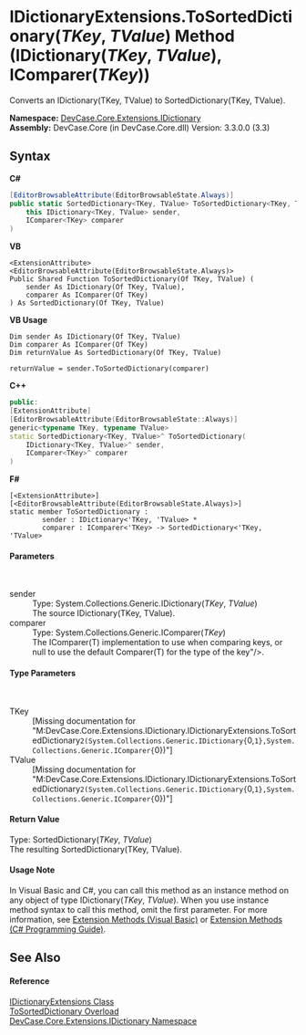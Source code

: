 # IDictionaryExtensions.ToSortedDictionary(*TKey*, *TValue*) Method (IDictionary(*TKey*, *TValue*), IComparer(*TKey*))
 

Converts an IDictionary(TKey, TValue) to SortedDictionary(TKey, TValue).

**Namespace:**&nbsp;<a href="N_DevCase_Core_Extensions_IDictionary">DevCase.Core.Extensions.IDictionary</a><br />**Assembly:**&nbsp;DevCase.Core (in DevCase.Core.dll) Version: 3.3.0.0 (3.3)

## Syntax

**C#**<br />
``` C#
[EditorBrowsableAttribute(EditorBrowsableState.Always)]
public static SortedDictionary<TKey, TValue> ToSortedDictionary<TKey, TValue>(
	this IDictionary<TKey, TValue> sender,
	IComparer<TKey> comparer
)

```

**VB**<br />
``` VB
<ExtensionAttribute>
<EditorBrowsableAttribute(EditorBrowsableState.Always)>
Public Shared Function ToSortedDictionary(Of TKey, TValue) ( 
	sender As IDictionary(Of TKey, TValue),
	comparer As IComparer(Of TKey)
) As SortedDictionary(Of TKey, TValue)
```

**VB Usage**<br />
``` VB Usage
Dim sender As IDictionary(Of TKey, TValue)
Dim comparer As IComparer(Of TKey)
Dim returnValue As SortedDictionary(Of TKey, TValue)

returnValue = sender.ToSortedDictionary(comparer)
```

**C++**<br />
``` C++
public:
[ExtensionAttribute]
[EditorBrowsableAttribute(EditorBrowsableState::Always)]
generic<typename TKey, typename TValue>
static SortedDictionary<TKey, TValue>^ ToSortedDictionary(
	IDictionary<TKey, TValue>^ sender, 
	IComparer<TKey>^ comparer
)
```

**F#**<br />
``` F#
[<ExtensionAttribute>]
[<EditorBrowsableAttribute(EditorBrowsableState.Always)>]
static member ToSortedDictionary : 
        sender : IDictionary<'TKey, 'TValue> * 
        comparer : IComparer<'TKey> -> SortedDictionary<'TKey, 'TValue> 

```


#### Parameters
&nbsp;<dl><dt>sender</dt><dd>Type: System.Collections.Generic.IDictionary(*TKey*, *TValue*)<br />The source IDictionary(TKey, TValue).</dd><dt>comparer</dt><dd>Type: System.Collections.Generic.IComparer(*TKey*)<br />The IComparer(T) implementation to use when comparing keys, or null to use the default Comparer(T) for the type of the key"/>.</dd></dl>

#### Type Parameters
&nbsp;<dl><dt>TKey</dt><dd>\[Missing <typeparam name="TKey"/> documentation for "M:DevCase.Core.Extensions.IDictionary.IDictionaryExtensions.ToSortedDictionary``2(System.Collections.Generic.IDictionary{``0,``1},System.Collections.Generic.IComparer{``0})"\]</dd><dt>TValue</dt><dd>\[Missing <typeparam name="TValue"/> documentation for "M:DevCase.Core.Extensions.IDictionary.IDictionaryExtensions.ToSortedDictionary``2(System.Collections.Generic.IDictionary{``0,``1},System.Collections.Generic.IComparer{``0})"\]</dd></dl>

#### Return Value
Type: SortedDictionary(*TKey*, *TValue*)<br />The resulting SortedDictionary(TKey, TValue).

#### Usage Note
In Visual Basic and C#, you can call this method as an instance method on any object of type IDictionary(*TKey*, *TValue*). When you use instance method syntax to call this method, omit the first parameter. For more information, see <a href="https://docs.microsoft.com/dotnet/visual-basic/programming-guide/language-features/procedures/extension-methods">Extension Methods (Visual Basic)</a> or <a href="https://docs.microsoft.com/dotnet/csharp/programming-guide/classes-and-structs/extension-methods">Extension Methods (C# Programming Guide)</a>.

## See Also


#### Reference
<a href="T_DevCase_Core_Extensions_IDictionary_IDictionaryExtensions">IDictionaryExtensions Class</a><br /><a href="Overload_DevCase_Core_Extensions_IDictionary_IDictionaryExtensions_ToSortedDictionary">ToSortedDictionary Overload</a><br /><a href="N_DevCase_Core_Extensions_IDictionary">DevCase.Core.Extensions.IDictionary Namespace</a><br />